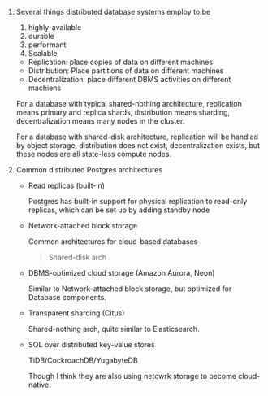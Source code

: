 1. Several things distributed database systems employ to be

   1. highly-available
   2. durable
   3. performant
   4. Scalable
   
   * Replication: place copies of data on different machines
   * Distribution: Place partitions of data on different machines
   * Decentralization: place different DBMS activities on different machiens
   
   For a database with typical shared-nothing architecture, replication
   means primary and replica shards, distribution means sharding, decentralization 
   means many nodes in the cluster.
   
   For a database with shared-disk architecture, replication will be handled by
   object storage, distribution does not exist, decentralization exists, but
   these nodes are all state-less compute nodes.
   
2. Common distributed Postgres architectures

   * Read replicas (built-in)
   
     Postgres has built-in support for physical replication to read-only replicas,
     which can be set up by adding standby node
     
   * Network-attached block storage
   
     Common architectures for cloud-based databases
     
     > Shared-disk arch
     
   * DBMS-optimized cloud storage (Amazon Aurora, Neon)
   
     Similar to Network-attached block storage, but optimized for Database components.
     
   * Transparent sharding (Citus)
    
     Shared-nothing arch, quite similar to Elasticsearch. 
     
   * SQL over distributed key-value stores
     
     TiDB/CockroachDB/YugabyteDB
     
     Though I think they are also using netowrk storage to become cloud-native.